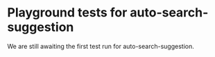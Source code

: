 # Playground tests for auto-search-suggestion
We are still awaiting the first test run for auto-search-suggestion.
